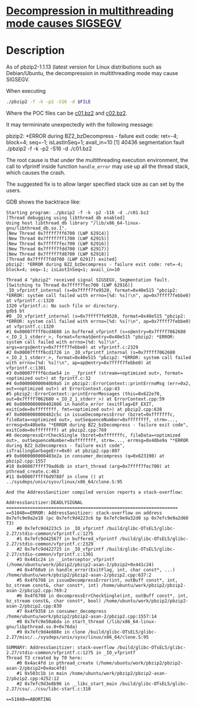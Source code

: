 # [Decompression in multithreading mode causes SIGSEGV](https://bugs.launchpad.net/pbzip2/+bug/1815028)

# Description

As of pbzip2-1.1.13 (latest version for Linux distributions such as Debian/Ubuntu, the decompression in multithreading mode may cause SIGSEGV.

When executing

```bash
./pbzip2 -f -k -p2 -S16 -d $FILE
```

Where the POC files can be [c01.bz2](https://github.com/ntu-sec/pocs/blob/master/pbzip2-1.1.13/crashes/c01.bz2?raw=true) and [c02.bz2](https://raw.githubusercontent.com/ntu-sec/pocs/master/pbzip2-1.1.13/crashes/c02.bz2).

It may termininate unexpectedly with the following message:

pbzip2: *ERROR during BZ2_bzDecompress - failure exit code: ret=-4; block=4; seq=-1; isLastInSeq=1; avail_in=10
[1] 40436 segmentation fault ./pbzip2 -f -k -p2 -S16 -d ./c01.bz2

The root cause is that under the multithreading execution environment, the call to vfprintf inside function `handle_error` may use up all the thread stack, which causes the crash.

The suggested fix is to allow larger specified stack size as can set by the users.

GDB shows the backtrace like:

```
Starting program: ./pbzip2 -f -k -p2 -S16 -d ./c01.bz2
[Thread debugging using libthread_db enabled]
Using host libthread_db library "/lib/x86_64-linux-gnu/libthread_db.so.1".
[New Thread 0x7ffff7ff6700 (LWP 62914)]
[New Thread 0x7ffff7ff1700 (LWP 62915)]
[New Thread 0x7ffff7fec700 (LWP 62916)]
[New Thread 0x7ffff7fdd700 (LWP 62917)]
[New Thread 0x7ffff7fd8700 (LWP 62918)]
[Thread 0x7ffff7fdd700 (LWP 62917) exited]
pbzip2: *ERROR during BZ2_bzDecompress - failure exit code: ret=-4; block=4; seq=-1; isLastInSeq=1; avail_in=10

Thread 4 "pbzip2" received signal SIGSEGV, Segmentation fault.
[Switching to Thread 0x7ffff7fec700 (LWP 62916)]
_IO_vfprintf_internal (s=0x7ffff7fe9520, format=0x40e515 "pbzip2: *ERROR: system call failed with errno=[%d: %s]!\n", ap=0x7ffff7febbe0) at vfprintf.c:1320
1320 vfprintf.c: No such file or directory.
gdb$ bt
#0 _IO_vfprintf_internal (s=0x7ffff7fe9520, format=0x40e515 "pbzip2: *ERROR: system call failed with errno=[%d: %s]!\n", ap=0x7ffff7febbe0) at vfprintf.c:1320
#1 0x00007ffff6cd4680 in buffered_vfprintf (s=s@entry=0x7ffff7062680 <_IO_2_1_stderr_>, format=format@entry=0x40e515 "pbzip2: *ERROR: system call failed with errno=[%d: %s]!\n", args=args@entry=0x7ffff7febbe0) at vfprintf.c:2329
#2 0x00007ffff6cd1726 in _IO_vfprintf_internal (s=0x7ffff7062680 <_IO_2_1_stderr_>, format=0x40e515 "pbzip2: *ERROR: system call failed with errno=[%d: %s]!\n", ap=ap@entry=0x7ffff7febbe0) at vfprintf.c:1301
#3 0x00007ffff6cdae54 in __fprintf (stream=<optimized out>, format=<optimized out>) at fprintf.c:32
#4 0x000000000040b9a5 in pbzip2::ErrorContext::printErrnoMsg (err=0x2, out=<optimized out>) at ErrorContext.cpp:43
#5 pbzip2::ErrorContext::printErrorMessages (this=0x622e70, out=0x7ffff7062680 <_IO_2_1_stderr_>) at ErrorContext.cpp:59
#6 0x0000000000402806 in handle_error (exitFlag=EF_EXIT, exitCode=0xffffffff, fmt=<optimized out>) at pbzip2.cpp:638
#7 0x0000000000402c5c in issueDecompressError (bzret=0xfffffffc, fileData=<optimized out>, outSequenceNumber=0xffffffff, strm=..., errmsg=0x40be9a "*ERROR during BZ2_bzDecompress - failure exit code", exitCode=0xffffffff) at pbzip2.cpp:769
#8 decompressErrCheckSingle (bzret=0xfffffffc, fileData=<optimized out>, outSequenceNumber=0xffffffff, strm=..., errmsg=0x40be9a "*ERROR during BZ2_bzDecompress - failure exit code", isTrailingGarbageErr=0x0) at pbzip2.cpp:807
#9 0x0000000000403e2a in consumer_decompress (q=0x623190) at pbzip2.cpp:1557
#10 0x00007ffff79ad6db in start_thread (arg=0x7ffff7fec700) at pthread_create.c:463
#11 0x00007ffff6d9788f in clone () at ../sysdeps/unix/sysv/linux/x86_64/clone.S:95

And the AddressSanitizer compiled version reports a stack-overflow:

AddressSanitizer:DEADLYSIGNAL
=================================================================
==51048==ERROR: AddressSanitizer: stack-overflow on address 0x7efc9e9a2e18 (pc 0x7efc9d4223c6 bp 0x7efc9e9a32d0 sp 0x7efc9e9a2d60 T3)
    #0 0x7efc9d4223c5 in _IO_vfprintf /build/glibc-OTsEL5/glibc-2.27/stdio-common/vfprintf.c:1275
    #1 0x7efc9d42567f in buffered_vfprintf /build/glibc-OTsEL5/glibc-2.27/stdio-common/vfprintf.c:2329
    #2 0x7efc9d422725 in _IO_vfprintf /build/glibc-OTsEL5/glibc-2.27/stdio-common/vfprintf.c:1301
    #3 0x441c24 in __interceptor_vfprintf (/home/ubuntu/work/pbzip2/pbzip2-asan-2/pbzip2+0x441c24)
    #4 0x4f60a9 in handle_error(ExitFlag, int, char const*, ...) /home/ubuntu/work/pbzip2/pbzip2-asan-2/pbzip2.cpp:637:2
    #5 0x4f6708 in issueDecompressError(int, outBuff const*, int, bz_stream const&, char const*, int) /home/ubuntu/work/pbzip2/pbzip2-asan-2/pbzip2.cpp:769:2
    #6 0x4f6708 in decompressErrCheckSingle(int, outBuff const*, int, bz_stream const&, char const*, bool) /home/ubuntu/work/pbzip2/pbzip2-asan-2/pbzip2.cpp:830
    #7 0x4f9358 in consumer_decompress /home/ubuntu/work/pbzip2/pbzip2-asan-2/pbzip2.cpp:1557:14
    #8 0x7efc9e50a6da in start_thread (/lib/x86_64-linux-gnu/libpthread.so.0+0x76da)
    #9 0x7efc9d4e888e in clone /build/glibc-OTsEL5/glibc-2.27/misc/../sysdeps/unix/sysv/linux/x86_64/clone.S:95

SUMMARY: AddressSanitizer: stack-overflow /build/glibc-OTsEL5/glibc-2.27/stdio-common/vfprintf.c:1275 in _IO_vfprintf
Thread T3 created by T0 here:
    #0 0x4ac4fd in pthread_create (/home/ubuntu/work/pbzip2/pbzip2-asan-2/pbzip2+0x4ac4fd)
    #1 0x503c1b in main /home/ubuntu/work/pbzip2/pbzip2-asan-2/pbzip2.cpp:4252:12
    #2 0x7efc9d3e8b96 in __libc_start_main /build/glibc-OTsEL5/glibc-2.27/csu/../csu/libc-start.c:310

==51048==ABORTING
```

